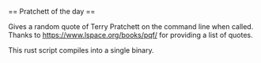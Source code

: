 == Pratchett of the day ==

Gives a random quote of Terry Pratchett on the command line when called.
Thanks to https://www.lspace.org/books/pqf/ for providing a list of quotes.

This rust script compiles into a single binary.
